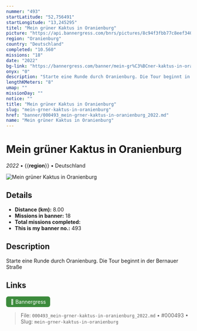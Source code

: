 ```yaml
---
nummer: "493"
startLatitude: "52,756491"
startLongitude: "13,245295"
titel: "Mein grüner Kaktus in Oranienburg"
picture: "https://api.bannergress.com/bnrs/pictures/8c94f3fbb77c8eef340b0ca8a9eda497"
region: "Oranienburg"
country: "Deutschland"
completed: "10.560"
missions: "18"
date: "2022"
bg-link: "https://bannergress.com/banner/mein-gr%C3%BCner-kaktus-in-oranienburg-fa23"
onyx: "0"
description: "Starte eine Runde durch Oranienburg. Die Tour beginnt in der Bernauer Straße"
lengthKMeters: "8"
umap: ""
missionDay: ""
notice: ""
title: "Mein grüner Kaktus in Oranienburg"
slug: "mein-grner-kaktus-in-oranienburg"
href: "banner/000493_mein-grner-kaktus-in-oranienburg_2022.md"
name: "Mein grüner Kaktus in Oranienburg"
---
```

# Mein grüner Kaktus in Oranienburg

*2022* • {{__region__}} • Deutschland

![Mein grüner Kaktus in Oranienburg](https://api.bannergress.com/bnrs/pictures/8c94f3fbb77c8eef340b0ca8a9eda497)



## Details
- **Distance (km):** 8.00
- **Missions in banner:** 18
- **Total missions completed:** 
- **This is my banner no.:** 493



## Description
Starte eine Runde durch Oranienburg. Die Tour beginnt in der Bernauer Straße



## Links
<a href="https://bannergress.com/banner/mein-gr%C3%BCner-kaktus-in-oranienburg-fa23" target="_blank" style="display:inline-block;margin-right:8px;padding:6px 12px;background:#3c8b3c;color:#fff;text-decoration:none;border-radius:6px;">🔗 Bannergress</a>



> File: `000493_mein-grner-kaktus-in-oranienburg_2022.md` • #000493 • Slug: `mein-grner-kaktus-in-oranienburg`
